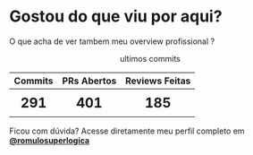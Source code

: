 # Gostou do que viu por aqui?

O que acha de ver tambem meu overview profissional ?

<p align="center">
  <span align="center" style="text-align: center;">ultimos commits</span>
  <table align="center" style="text-align: center;">
      <thead>
          <tr>
              <th style="font-size: 16px;">Commits</th>
              <th style="font-size: 16px;">PRs Abertos</th>
              <th style="font-size: 16px;">Reviews Feitas</th>
          </tr>
      </thead>
      <tbody>
          <tr>
              <td style="font-size: 24px; font-weight: bold; padding: 10px 20px;">291</td>
              <td style="font-size: 24px; font-weight: bold; padding: 10px 20px;">401</td>
              <td style="font-size: 24px; font-weight: bold; padding: 10px 20px;">185</td>
          </tr>
      </tbody>
  </table>
</p>

Ficou com dúvida? Acesse diretamente meu perfil completo em **[@romulosuperlogica](https://github.com/romulosuperlogica)** 
